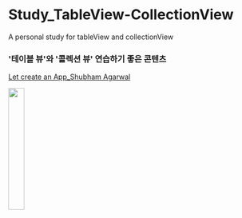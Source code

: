 # Study_TableView-CollectionView
A personal study for tableView and collectionView

### '테이블 뷰'와 '콜렉션 뷰' 연습하기 좋은 콘텐츠
[Let create an App_Shubham Agarwal](https://letcreateanapp.com/2021/03/13/add-collectionview-inside-tableview/)

<img src="https://github.com/johnjeongukhur/Study_TableView-CollectionView/blob/main/comm.gif"  width = "25%" heigth = "25%">

